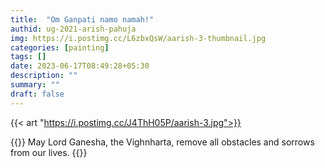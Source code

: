 ```yaml
---
title:  "Om Ganpati namo namah!"
authid: ug-2021-arish-pahuja
img: https://i.postimg.cc/L6zbxQsW/aarish-3-thumbnail.jpg
categories: [painting]
tags: []
date: 2023-06-17T08:49:28+05:30
description: ""
summary: ""
draft: false
---
```


{{< art "https://i.postimg.cc/J4ThH05P/aarish-3.jpg">}}

{{<quote>}}
May Lord Ganesha, the Vighnharta, remove all obstacles and sorrows from our lives.
{{</quote>}}
